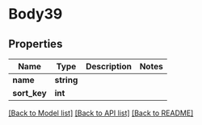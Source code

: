 # Body39

## Properties
Name | Type | Description | Notes
------------ | ------------- | ------------- | -------------
**name** | **string** |  | 
**sort_key** | **int** |  | 

[[Back to Model list]](../../README.md#documentation-for-models) [[Back to API list]](../../README.md#documentation-for-api-endpoints) [[Back to README]](../../README.md)

